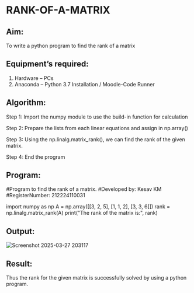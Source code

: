 # RANK-OF-A-MATRIX
## Aim:
To write a python program to find the rank of a matrix
## Equipment’s required:
1. 	Hardware – PCs
2. 	Anaconda – Python 3.7 Installation / Moodle-Code Runner
## Algorithm:
Step 1:
Import the numpy module to use the build-in function for calculation

Step 2:
Prepare the lists from each linear equations and assign in np.array()

Step 3:
Using the np.linalg.matrix_rank(), we can find the rank of the given matrix.

Step 4:
End the program 
## Program:
#Program to find the rank of a matrix.
#Developed by: Kesav KM
#RegisterNumber: 212224110031

import numpy as np
A = np.array([[3, 2, 5], 
              [1, 1, 2], 
              [3, 3, 6]])
rank = np.linalg.matrix_rank(A)
print("The rank of the matrix is:", rank)

## Output:
![Screenshot 2025-03-27 203117](https://github.com/user-attachments/assets/b6b36490-bd78-42c1-9d3d-2e24bf1e0aaf)

## Result:
Thus the rank for the given matrix is successfully solved by  using a python program.

